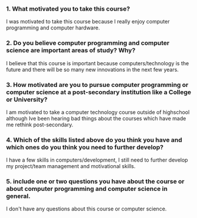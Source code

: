 ### __1. What motivated you to take this course?__
I was motivated to take this course because I really enjoy computer programming and computer hardware.

### __2. Do you believe computer programming and computer science are important areas of study? Why?__
I believe that this course is important because computers/technology is the future and there will be so many new innovations in the next few years.

### __3. How motivated are you to pursue computer programming or computer science at a post-secondary institution like a College or University?__
I am motivated to take a computer technology course outside of highschool although Ive been hearing bad things about the courses which have made me rethink post-secondary.

### __4. Which of the skills listed above do you think you have and which ones do you think you need to further develop?__
I have a few skills in computers/development, I still need to further develop my project/team management and motivational skills.

### __5. include one or two questions you have about the course or about computer programming and computer science in general.__
I don't have any questions about this course or computer science.